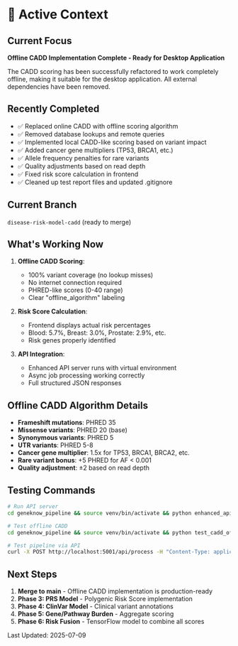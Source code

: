 # 🎯 Active Context

## Current Focus
**Offline CADD Implementation Complete - Ready for Desktop Application**

The CADD scoring has been successfully refactored to work completely offline, making it suitable for the desktop application. All external dependencies have been removed.

## Recently Completed
- ✅ Replaced online CADD with offline scoring algorithm
- ✅ Removed database lookups and remote queries
- ✅ Implemented local CADD-like scoring based on variant impact
- ✅ Added cancer gene multipliers (TP53, BRCA1, etc.)
- ✅ Allele frequency penalties for rare variants
- ✅ Quality adjustments based on read depth
- ✅ Fixed risk score calculation in frontend
- ✅ Cleaned up test report files and updated .gitignore

## Current Branch
`disease-risk-model-cadd` (ready to merge)

## What's Working Now
1. **Offline CADD Scoring**:
   - 100% variant coverage (no lookup misses)
   - No internet connection required
   - PHRED-like scores (0-40 range)
   - Clear "offline_algorithm" labeling

2. **Risk Score Calculation**:
   - Frontend displays actual risk percentages
   - Blood: 5.7%, Breast: 3.0%, Prostate: 2.9%, etc.
   - Risk genes properly identified

3. **API Integration**:
   - Enhanced API server runs with virtual environment
   - Async job processing working correctly
   - Full structured JSON responses

## Offline CADD Algorithm Details
- **Frameshift mutations**: PHRED 35
- **Missense variants**: PHRED 20 (base)
- **Synonymous variants**: PHRED 5
- **UTR variants**: PHRED 5-8
- **Cancer gene multiplier**: 1.5x for TP53, BRCA1, BRCA2, etc.
- **Rare variant bonus**: +5 PHRED for AF < 0.001
- **Quality adjustment**: ±2 based on read depth

## Testing Commands
```bash
# Run API server
cd geneknow_pipeline && source venv/bin/activate && python enhanced_api_server.py

# Test offline CADD
cd geneknow_pipeline && source venv/bin/activate && python test_cadd_offline.py -v

# Test pipeline via API
curl -X POST http://localhost:5001/api/process -H "Content-Type: application/json" -d '{"file_path": "test_data/test_sample.maf", "file_type": "maf"}'
```

## Next Steps
1. **Merge to main** - Offline CADD implementation is production-ready
2. **Phase 3: PRS Model** - Polygenic Risk Score implementation
3. **Phase 4: ClinVar Model** - Clinical variant annotations
4. **Phase 5: Gene/Pathway Burden** - Aggregate scoring
5. **Phase 6: Risk Fusion** - TensorFlow model to combine all scores

Last Updated: 2025-07-09 